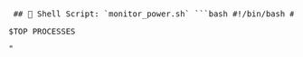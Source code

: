 <pre lang="markdown"> ## 🚀 Shell Script: `monitor_power.sh` ```bash #!/bin/bash # === Load konfigurasi dari .env === ENV_FILE="$(dirname "$0")/.env" if [ -f "$ENV_FILE" ]; then export $(grep -v '^#' "$ENV_FILE" | xargs) else echo "File .env tidak ditemukan!" exit 1 fi # === Informasi sistem === HSNAME=$(hostname) LOGIN_USER=$(whoami) DATE=$(date '+%Y-%m-%d %H:%M:%S') # === Dapatkan status baterai === BAT_PATH=$(upower -e | grep BAT) INFO=$(upower -i "$BAT_PATH") STATUS=$(echo "$INFO" | grep "state" | awk '{print $2}') ENERGY_NOW=$(echo "$INFO" | grep "energy:" | awk '{print $2}') ENERGY_FULL=$(echo "$INFO" | grep "energy-full:" | awk '{print $2}') POWER_NOW=$(echo "$INFO" | grep -E 'energy-rate:|power:' | head -n1 | awk '{print $2}') PERCENT=$(echo "$INFO" | grep "percentage:" | awk '{print $2}' | tr -d '%') # === Keluar jika baterai di atas atau sama dengan 40% === if [ "$PERCENT" -ge 40 ]; then echo "ℹ️ Baterai ${PERCENT}% — tidak dikirim ke Telegram karena di atas 40%" exit 0 fi # === Hitung waktu pemakaian (jika tidak charging) === if [[ "$STATUS" = "discharging" && "$POWER_NOW" != "" && "$POWER_NOW" != "0" ]]; then TIME_REMAIN=$(echo "scale=2; $ENERGY_NOW / $POWER_NOW" | bc 2>/dev/null) TIME_MSG="⚡️ Perkiraan waktu tersisa: $TIME_REMAIN jam" elif [ "$STATUS" = "discharging" ]; then TIME_MSG="⚠️ Tidak bisa menghitung waktu pemakaian" else TIME_MSG="🔌 Laptop sedang terhubung ke charger" fi # === Ambil 5 proses terbesar berdasarkan penggunaan memori === TOP_PROCESSES=$(ps -u "$LOGIN_USER" --sort=-%mem -o pid,comm,%mem --no-headers | head -n 5) PROCESS_LIST="<b>📂 Proses Aktif:</b>\n<pre>$TOP_PROCESSES</pre>"
